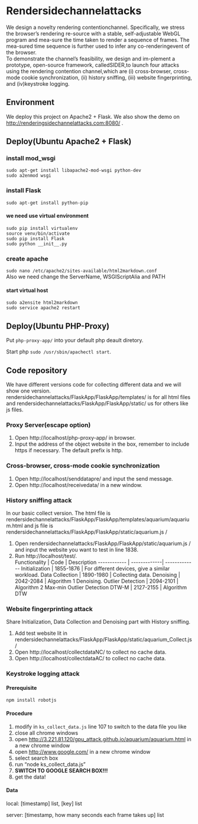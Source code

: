 # Rendersidechannelattacks  
We design a novelty rendering contentionchannel. Specifically, we stress the browser’s rendering re-source with a stable, self-adjustable WebGL program and mea-sure the time taken to render a sequence of frames. The mea-sured time sequence is further used to infer any co-renderingevent of the browser.  
To demonstrate the channel’s feasibility, we design and im-plement a prototype, open-source framework, calledSIDER,to launch four attacks using the rendering contention channel,which are (i) cross-browser, cross-mode cookie synchronization, (ii) history sniffing, (iii) website fingerprinting, and (iv)keystroke logging.  
## Environment  
We deploy this project on Apache2 + Flask. We also show the demo on http://renderingsidechannelattacks.com:8080/ . 
## Deploy(Ubuntu Apache2 + Flask)
### install mod_wsgi
`sudo apt-get install libapache2-mod-wsgi python-dev`   
`sudo a2enmod wsgi  `  
### install Flask
`sudo apt-get install python-pip  `
#### we need use virtual environment  
`sudo pip install virtualenv `  
`source venv/bin/activate  `   
`sudo pip install Flask  `  
`sudo python __init__.py `  
### create apache
`sudo nano /etc/apache2/sites-available/html2markdown.conf `   
Also we need change the ServerName, WSGIScriptAlia and PATH  
#### start virtual host
`sudo a2ensite html2markdown  `  
`sudo service apache2 restart  `  

## Deploy(Ubuntu PHP-Proxy)
Put `php-proxy-app/` into your default php deault diretory.   

Start php `sudo /usr/sbin/apachectl start`.
## Code repository
We have different versions code for collecting different data and we will show one version.  
rendersidechannelattacks/FlaskApp/FlaskApp/templates/ is for all html files and rendersidechannelattacks/FlaskApp/FlaskApp/static/ us for others like js files.  

### Proxy Server(escape option)
1. Open http://localhost/php-proxy-app/ in browser.
2. Input the address of the object website in the box, remember to include https if necessary. The default prefix is http.  

### Cross-browser, cross-mode cookie synchronization
1. Open http://localhost/senddatapre/ and input the send message.  
2. Open http://localhost/receivedata/ in a new window.

### History sniffing attack
In our basic collect version. The html file is rendersidechannelattacks/FlaskApp/FlaskApp/templates/aquarium/aquarium.html and js file is rendersidechannelattacks/FlaskApp/FlaskApp/static/aquarium.js /   
1. Open rendersidechannelattacks/FlaskApp/FlaskApp/static/aquarium.js /  and input the website you want to test in line 1838.
2. Run http://localhost/test/.  
Functionality | Code | Description
------------ | -------------| -------------
Initialization | 1855-1876 | For different devices, give a similar workload.
Data Collection | 1890-1980 | Collecting data.
Denoising | 2042-2084 | Algorithm 1 Denoising.
Outlier Detection | 2094-2101 | Algorithm 2 Max-min Outlier Detection
DTW-M | 2127-2155 | Algorithm DTW

### Website fingerprinting attack
Share Initialization, Data Collection and Denoising part with History sniffing.
1. Add test website lit in rendersidechannelattacks/FlaskApp/FlaskApp/static/aquarium_Collect.js /
2. Open http://localhost/collectdataNC/ to collect no cache data.
3. Open http://localhost/collectdataAC/ to collect no cache data.

### Keystroke logging attack
#### Prerequisite
`npm install robotjs`

#### Procedure
1. modify in `ks_collect_data.js` line 107 to switch to the data file you like
2. close all chrome windows
3. open <http://3.221.81.120/gpu_attack.github.io/aquarium/aquarium.html> in a new chrome window
4. open <http://www.google.com/> in a new chrome window
5. select search box
6. run “node ks_collect_data.js”
7. **SWITCH TO GOOGLE SEARCH BOX!!!**
8. get the data!

#### Data

local: [timestamp] list, [key] list

server: [timestamp, how many seconds each frame takes up] list

